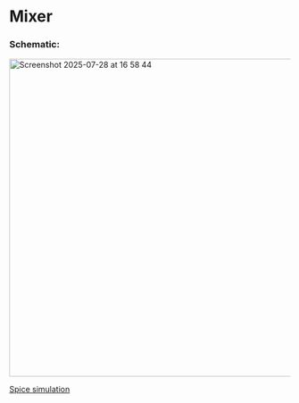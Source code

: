 # Mixer

### Schematic:
<img width="1192" height="569" alt="Screenshot 2025-07-28 at 16 58 44" src="https://github.com/user-attachments/assets/2899a2e4-a4fc-4f35-a24c-3493f5579bd0" />


[Spice simulation](Mixer.asc)
